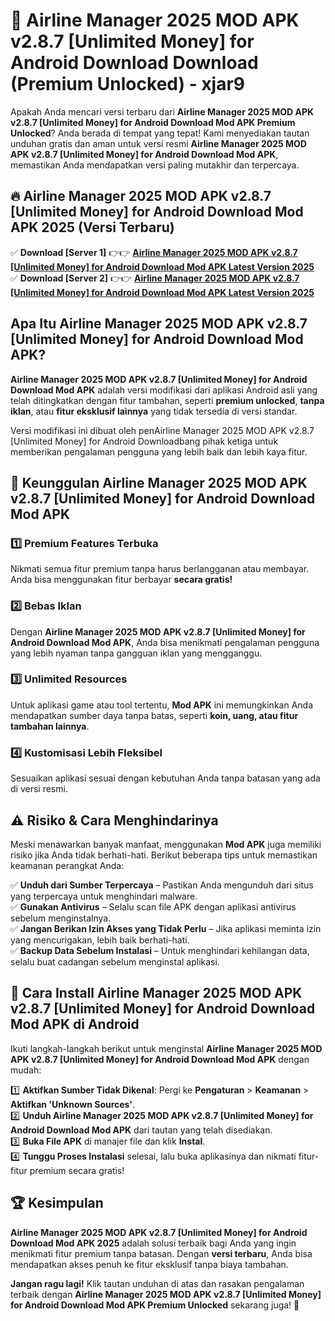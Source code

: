 # 🎯 Airline Manager 2025 MOD APK v2.8.7 [Unlimited Money] for Android Download  Download (Premium Unlocked) -  xjar9

Apakah Anda mencari versi terbaru dari **Airline Manager 2025 MOD APK v2.8.7 [Unlimited Money] for Android Download Mod APK Premium Unlocked**? Anda berada di tempat yang tepat! Kami menyediakan tautan unduhan gratis dan aman untuk versi resmi **Airline Manager 2025 MOD APK v2.8.7 [Unlimited Money] for Android Download Mod APK**, memastikan Anda mendapatkan versi paling mutakhir dan terpercaya.

## 🔥 Airline Manager 2025 MOD APK v2.8.7 [Unlimited Money] for Android Download Mod APK 2025 (Versi Terbaru)

✅ **Download [Server 1]** 👉👉 [**Airline Manager 2025 MOD APK v2.8.7 [Unlimited Money] for Android Download Mod APK Latest Version 2025**](https://momento.my/?title=Airline_Manager_2025_MOD_APK_v2.8.7_[Unlimited_Money]_for_Android_Download)  
✅ **Download [Server 2]** 👉👉 [**Airline Manager 2025 MOD APK v2.8.7 [Unlimited Money] for Android Download Mod APK Latest Version 2025**](https://momento.my/?title=Airline_Manager_2025_MOD_APK_v2.8.7_[Unlimited_Money]_for_Android_Download)  

## Apa Itu Airline Manager 2025 MOD APK v2.8.7 [Unlimited Money] for Android Download Mod APK?

**Airline Manager 2025 MOD APK v2.8.7 [Unlimited Money] for Android Download Mod APK** adalah versi modifikasi dari aplikasi Android asli yang telah ditingkatkan dengan fitur tambahan, seperti **premium unlocked**, **tanpa iklan**, atau **fitur eksklusif lainnya** yang tidak tersedia di versi standar.

Versi modifikasi ini dibuat oleh penAirline Manager 2025 MOD APK v2.8.7 [Unlimited Money] for Android Downloadbang pihak ketiga untuk memberikan pengalaman pengguna yang lebih baik dan lebih kaya fitur.

## 🎯 Keunggulan Airline Manager 2025 MOD APK v2.8.7 [Unlimited Money] for Android Download Mod APK

### 1️⃣ Premium Features Terbuka
Nikmati semua fitur premium tanpa harus berlangganan atau membayar. Anda bisa menggunakan fitur berbayar **secara gratis!**

### 2️⃣ Bebas Iklan
Dengan **Airline Manager 2025 MOD APK v2.8.7 [Unlimited Money] for Android Download Mod APK**, Anda bisa menikmati pengalaman pengguna yang lebih nyaman tanpa gangguan iklan yang mengganggu.

### 3️⃣ Unlimited Resources
Untuk aplikasi game atau tool tertentu, **Mod APK** ini memungkinkan Anda mendapatkan sumber daya tanpa batas, seperti **koin, uang, atau fitur tambahan lainnya**.

### 4️⃣ Kustomisasi Lebih Fleksibel
Sesuaikan aplikasi sesuai dengan kebutuhan Anda tanpa batasan yang ada di versi resmi.

## ⚠️ Risiko & Cara Menghindarinya

Meski menawarkan banyak manfaat, menggunakan **Mod APK** juga memiliki risiko jika Anda tidak berhati-hati. Berikut beberapa tips untuk memastikan keamanan perangkat Anda:

✅ **Unduh dari Sumber Terpercaya** – Pastikan Anda mengunduh dari situs yang terpercaya untuk menghindari malware.  
✅ **Gunakan Antivirus** – Selalu scan file APK dengan aplikasi antivirus sebelum menginstalnya.  
✅ **Jangan Berikan Izin Akses yang Tidak Perlu** – Jika aplikasi meminta izin yang mencurigakan, lebih baik berhati-hati.  
✅ **Backup Data Sebelum Instalasi** – Untuk menghindari kehilangan data, selalu buat cadangan sebelum menginstal aplikasi.

## 📌 Cara Install Airline Manager 2025 MOD APK v2.8.7 [Unlimited Money] for Android Download Mod APK di Android

Ikuti langkah-langkah berikut untuk menginstal **Airline Manager 2025 MOD APK v2.8.7 [Unlimited Money] for Android Download Mod APK** dengan mudah:

1️⃣ **Aktifkan Sumber Tidak Dikenal**: Pergi ke **Pengaturan** > **Keamanan** > **Aktifkan 'Unknown Sources'**.  
2️⃣ **Unduh Airline Manager 2025 MOD APK v2.8.7 [Unlimited Money] for Android Download Mod APK** dari tautan yang telah disediakan.  
3️⃣ **Buka File APK** di manajer file dan klik **Instal**.  
4️⃣ **Tunggu Proses Instalasi** selesai, lalu buka aplikasinya dan nikmati fitur-fitur premium secara gratis!

## 🏆 Kesimpulan

**Airline Manager 2025 MOD APK v2.8.7 [Unlimited Money] for Android Download Mod APK 2025** adalah solusi terbaik bagi Anda yang ingin menikmati fitur premium tanpa batasan. Dengan **versi terbaru**, Anda bisa mendapatkan akses penuh ke fitur eksklusif tanpa biaya tambahan.

**Jangan ragu lagi!** Klik tautan unduhan di atas dan rasakan pengalaman terbaik dengan **Airline Manager 2025 MOD APK v2.8.7 [Unlimited Money] for Android Download Mod APK Premium Unlocked** sekarang juga! 🚀
